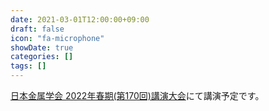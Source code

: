 ```yaml
---
date: 2021-03-01T12:00:00+09:00
draft: false
icon: "fa-microphone"
showDate: true
categories: []
tags: []
---
```


[日本金属学会 2022年春期(第170回)講演大会](https://jim.or.jp/MEETINGS/2022_spr/news/meeting-guide.html)にて講演予定です。